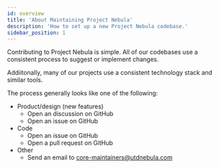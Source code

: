 ```yaml
---
id: overview
title: 'About Maintaining Project Nebula'
description: 'How to set up a new Project Nebula codebase.'
sidebar_position: 1
---
```


Contributing to Project Nebula is simple. All of our codebases use a consistent
process to suggest or implement changes.

Addiitonally, many of our projects use a consistent technology stack and similar
tools.

The process generally looks like one of the following:

- Product/design (new features)
  - Open an discussion on GitHub
  - Open an issue on GitHub
- Code
  - Open an issue on GitHub
  - Open a pull request on GitHub
- Other
  - Send an email to core-maintainers@utdnebula.com
